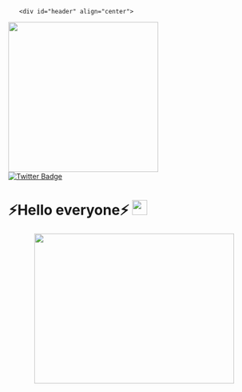 
       <div id="header" align="center">
  <img src="https://media.giphy.com/media/v1.Y2lkPTc5MGI3NjExamJtcGJoNHZ5bTBrcjR2bDhlMmIxZnByNmwxZGdlajlpZzlnNXVpNSZlcD12MV9pbnRlcm5hbF9naWZfYnlfaWQmY3Q9Zw/xTiTnsQ4BAWNNKaODm/giphy.gif" width="300"/>
</div>
           <div id="badges">
  <a href="https://twitter.com/NatashaPut19375">
    <img src="https://img.shields.io/badge/Twitter-blue?style=for-the-badge&logo=twitter&logoColor=white" alt="Twitter Badge"/>
  </a>
</div>
        <h1>
⚡Hello everyone⚡
  <img src="https://media.giphy.com/media/v1.Y2lkPTc5MGI3NjExeGptYWViZ2dvNjZubWI3MGQzYXRqOWpnNWkwNDE3cmllcTRxcHkyZiZlcD12MV9pbnRlcm5hbF9naWZfYnlfaWQmY3Q9Zw/9XeR2SAyL9YixCYN0b/giphy.gif" width="30px"/>
</h1>
        <div align="center">
  <img src="https://media.giphy.com/media/v1.Y2lkPTc5MGI3NjExbzJpMzBja2M5Y2YwZGQ0ZzhvZXJhamVkenlobXl0bHZvb3F0dWZ2MSZlcD12MV9pbnRlcm5hbF9naWZfYnlfaWQmY3Q9Zw/cbWQm0HonZORq/giphy.gif" width="400" height="300"/>
</div>

